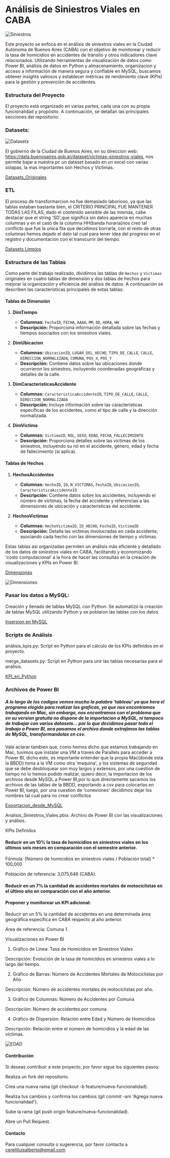 # Análisis de Siniestros Viales en CABA

![Siniestros](Imagenes/03.png)

Este proyecto se enfoca en el análisis de siniestros viales en la Ciudad Autónoma de Buenos Aires (CABA) con el objetivo de monitorear y reducir la tasa de homicidios en accidentes de tránsito y otros indicadores clave relacionados. Utilizando herramientas de visualización de datos como Power BI, análisis de datos en Python y almacenamiento, organizacion y acceso a información de manera segura y confiable en MySQL, buscamos obtener insights valiosos y establecer métricas de rendimiento clave (KPIs) para la gestión y prevención de accidentes.



### Estructura del Proyecto
El proyecto está organizado en varias partes, cada una con su propia funcionalidad y propósito. A continuación, se detallan las principales secciones del repositorio:

### Datasets: 

![Datasets](Imagenes/02.png)

El gobierno de la Ciudad de Buenos Aires, en su direccion web: https://data.buenosaires.gob.ar/dataset/victimas-siniestros-viales, nos permite bajar a nuestra pc un dataset basado en un excel con varias solapas, la mas importantes son Hechos y Victimas.

[Datasets_Originales](Datasets_originales)

### ETL 

El proceso de transformarcion no fue demasiado laborioso, ya que las tablas estaban bastante bien, el CRITERIO PRINCIPAL FUE MANTENER TODAS LAS FILAS, dado el contenido sensible de las mismas, cabe destacar que el string 'SD',que significa sin datos aparecia en muchas columnas y en el caso de la columna HH(banda horaria)nos creo tal conflicto que fue la unica fila que decidimos borrarla, con el resto de otras columnas hemos dejado el dato tal cual para tener idea del progreso en el registro y documentacion con el transcurrir del tiempo.

[Datasets Limpios](ETL)

### Estructura de las Tablas

Como parte del trabajo realizado, dividimos las tablas de `Hechos` y `Víctimas` originales en cuatro tablas de dimensión y dos tablas de hechos para mejorar la organización y eficiencia del análisis de datos. A continuación se describen las características principales de estas tablas:

#### Tablas de Dimensión

1. **DimTiempo**
   - **Columnas:** `FechaID`, `FECHA`, `AAAA`, `MM`, `DD`, `HORA`, `HH`
   - **Descripción:** Proporciona información detallada sobre las fechas y tiempos asociados con los siniestros viales.

2. **DimUbicacion**
   - **Columnas:** `UbicacionID`, `LUGAR_DEL_HECHO`, `TIPO_DE_CALLE`, `CALLE`, `DIRECCION_NORMALIZADA`, `COMUNA`, `POS_X`, `POS_Y`
   - **Descripción:** Contiene datos sobre las ubicaciones donde ocurrieron los siniestros, incluyendo coordenadas geográficas y detalles de la calle.

3. **DimCaracteristicasAccidente**
   - **Columnas:** `CaracteristicaAccidenteID`, `TIPO_DE_CALLE`, `CALLE`, `DIRECCION_NORMALIZADA`
   - **Descripción:** Incluye información sobre las características específicas de los accidentes, como el tipo de calle y la dirección normalizada.

4. **DimVictima**
   - **Columnas:** `VictimaID`, `ROL`, `SEXO`, `EDAD`, `FECHA_FALLECIMIENTO`
   - **Descripción:** Proporciona detalles sobre las víctimas de los siniestros, incluyendo su rol en el accidente, género, edad y fecha de fallecimiento (si aplica).

#### Tablas de Hechos

1. **HechosAccidentes**
   - **Columnas:** `HechoID`, `ID`, `N_VICTIMAS`, `FechaID`, `UbicacionID`, `CaracteristicaAccidenteID`
   - **Descripción:** Contiene datos sobre los accidentes, incluyendo el número de víctimas, la fecha del accidente y referencias a las dimensiones de ubicación y características del accidente.

2. **HechosVictimas**
   - **Columnas:** `HechoVictimaID`, `ID_HECHO`, `FechaID`, `VictimaID`
   - **Descripción:** Detalla las víctimas involucradas en cada accidente, asociando cada hecho con las dimensiones de tiempo y víctimas.

Estas tablas asi organizadas permiten un análisis más eficiente y detallado de los datos de siniestros viales en CABA, facilitando y economizando 'costo computacional' a la hora de hacer las consultas en la creación de visualizaciones y KPIs en Power BI.

[Dimensiones](dimensiones)

![Dimensiones](Imagenes/04.png)

### Pasar los datos a MySQL:

Creación y llenado de tablas MySQL con Python: Se automatizó la creación de tablas MySQL utilizando Python y se poblaron las tablas con los datos.

[Insersion en MySQL](MySQL)

### Scripts de Análisis
análisis_kpis.py: Script en Python para el cálculo de los KPIs definidos en el proyecto.

merge_datasets.py: Script en Python para unir las tablas necesarias para el análisis.

[KPI_en_Python](kpi)

### Archivos de Power BI

##### A lo largo de los codigos vemos mucho la palabra 'tableau' ya que hera el programa elegido para realizar las graficas, ya que nos encontramos trabajando en Mac, sin embargo, nos encontramos con el problema que en su version gratuita no dispone de la importacion a MySQL, ni tampoco de trabajar con varios datasets... por lo que decidimos pasar todo el trabajo a Power BI, aca pasamos el archivo donde extrajimos las tablas de MySQL, transformandolas en csv.

Vale aclarar tambien que, como hemos dicho que estamos trabajando en Mac, tuvimos que instalar una VM a traves de Parallels para acceder a Power BI, dicho esto, es importante entender que la propia Mac(donde esta la BBDD) toma a la VM como otra 'maquina', y los sistemas de seguridad que se debe desbloquear son muy largos y extensos, por una cuestion de tiempo no lo hemos podido realizar, quiero decir, la importacion de los archivos desde MySQL a Power BI,por lo que directamente sacamos los archivos de las tablas de la BBDD, exportando a csv para colocarlas en Power BI, luego, por una cuestion de 'conexiones' decidimos dejar los nombres tal cual para no crear conflictos

[Exportacion_desde_MySQL](exportar_csv_desde_mysql)

Analisis_Siniestros_Viales.pbix: Archivo de Power BI con las visualizaciones y análisis.

KPIs Definidos

#### Reducir en un 10% la tasa de homicidios en siniestros viales en los últimos seis meses en comparación con el semestre anterior.

Fórmula: (Número de homicidios en siniestros viales / Población total) * 100,000

Población de referencia: 3,075,646 (CABA).

#### Reducir en un 7% la cantidad de accidentes mortales de motociclistas en el último año en comparación con el año anterior.

#### Proponer y monitorear un KPI adicional: 

Reducir en un 5% la cantidad de accidentes en una determinada área geográfica específica en CABA respecto al año anterior.

Área de referencia: Comuna 1.

Visualizaciones en Power BI

1. Gráfico de Línea: Tasa de Homicidios en Siniestros Viales
 
Descripción: Evolución de la tasa de homicidios en siniestros viales a lo largo del tiempo.


2. Gráfico de Barras: Número de Accidentes Mortales de Motociclistas por Año
   
Descripción: Número de accidentes mortales de motociclistas por año.

3. Gráfico de Columnas: Número de Accidentes por Comuna
   
Descripción: Número de accidentes por comuna.


4. Gráfico de Dispersión: Relación entre Edad y Número de Homicidios
   
Descripción: Relación entre el número de homicidios y la edad de las víctimas.

![EDAD](Imagenes/01.png)



#### Contribución

Si deseas contribuir a este proyecto, por favor sigue los siguientes pasos:

Realiza un fork del repositorio.

Crea una nueva rama (git checkout -b feature/nueva-funcionalidad).

Realiza tus cambios y confirma los cambios (git commit -am 'Agrega nueva funcionalidad').

Sube la rama (git push origin feature/nueva-funcionalidad).

Abre un Pull Request.

#### Contacto

Para cualquier consulta o sugerencia, por favor contacta a cerelliluisalberto@gmail.com
